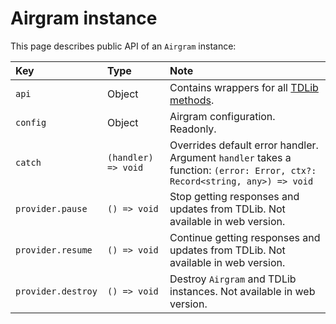 # Airgram instance

This page describes public API of an `Airgram` instance:

| Key | Type | Note |
| :--- | :--- | :--- |
| `api` | Object | Contains wrappers for all [TDLib methods](../api-reference/methods.md). |
| `config` | Object | Airgram configuration. Readonly. |
| `catch` | `(handler) => void` | Overrides default error handler. Argument `handler` takes a function: `(error: Error, ctx?: Record<string, any>) => void` |
| `provider.pause` | `() => void` | Stop getting responses and updates from TDLib. Not available in web version. |
| `provider.resume` | `() => void` | Continue getting responses and updates from TDLib. Not available in web version. |
| `provider.destroy` | `() => void` | Destroy `Airgram` and TDLib instances. Not available in web version. |

